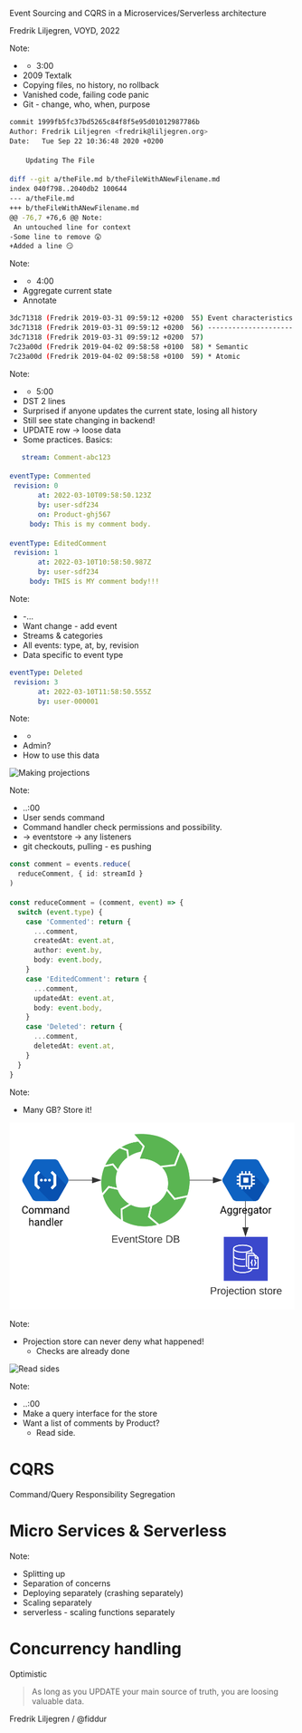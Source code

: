 Event Sourcing and CQRS in a Microservices/Serverless architecture

Fredrik Liljegren, VOYD, 2022

Note:
* - 3:00
* 2009 Textalk
* Copying files, no history, no rollback
* Vanished code, failing code panic
* Git - change, who, when, purpose



```bash
commit 1999fb5fc37bd5265c84f8f5e95d01012987786b
Author: Fredrik Liljegren <fredrik@liljegren.org>
Date:   Tue Sep 22 10:36:48 2020 +0200

    Updating The File

diff --git a/theFile.md b/theFileWithANewFilename.md
index 040f798..2040db2 100644
--- a/theFile.md
+++ b/theFileWithANewFilename.md
@@ -76,7 +76,6 @@ Note:
 An untouched line for context
-Some line to remove 😲
+Added a line 😏
```

Note:
* - 4:00
* Aggregate current state
* Annotate



```bash
3dc71318 (Fredrik 2019-03-31 09:59:12 +0200  55) Event characteristics
3dc71318 (Fredrik 2019-03-31 09:59:12 +0200  56) ---------------------
3dc71318 (Fredrik 2019-03-31 09:59:12 +0200  57) 
7c23a00d (Fredrik 2019-04-02 09:58:58 +0100  58) * Semantic
7c23a00d (Fredrik 2019-04-02 09:58:58 +0100  59) * Atomic
```

Note:
* - 5:00
* DST 2 lines
* Surprised if anyone updates the current state, losing all history
* Still see state changing in backend!
* UPDATE row -> loose data
* Some practices.  Basics:



```yaml
   stream: Comment-abc123

eventType: Commented
 revision: 0
       at: 2022-03-10T09:58:50.123Z
       by: user-sdf234
       on: Product-ghj567
     body: This is my comment body.

eventType: EditedComment
 revision: 1
       at: 2022-03-10T10:58:50.987Z
       by: user-sdf234
     body: THIS is MY comment body!!!
```

Note:
* -...
* Want change - add event
* Streams & categories
* All events: type, at, by, revision
* Data specific to event type



```yaml
eventType: Deleted
 revision: 3
       at: 2022-03-10T11:58:50.555Z
       by: user-000001
```

Note:
* -
* Admin?
* How to use this data



![Making projections](./esCqrsµS/aggregating.svg)

Note:
* ..:00
* User sends command
* Command handler check permissions and possibility.
* -> eventstore -> any listeners
* git checkouts, pulling - es pushing



```typescript
const comment = events.reduce(
  reduceComment, { id: streamId }
)

const reduceComment = (comment, event) => {
  switch (event.type) {
    case 'Commented': return {
      ...comment,
      createdAt: event.at,
      author: event.by,
      body: event.body,
    }
    case 'EditedComment': return {
      ...comment,
      updatedAt: event.at,
      body: event.body,
    }
    case 'Deleted': return {
      ...comment,
      deletedAt: event.at,
    }
  }
}
```

Note:
* Many GB?  Store it!



![Storing projections](./esCqrsµS/projection-store.svg)

Note:
* Projection store can never deny what happened!
  * Checks are already done



![Read sides](./esCqrsµS/readsides.svg)

Note:
* ..:00
* Make a query interface for the store
* Want a list of comments by Product?
  * Read side.



CQRS
====

Command/Query Responsibility Segregation



Micro Services & Serverless
===========================

Note:
* Splitting up
* Separation of concerns
* Deploying separately (crashing separately)
* Scaling separately
* serverless - scaling functions separately



Concurrency handling
====================

Optimistic



> As long as you UPDATE your main source of truth, you are loosing valuable data.

Fredrik Liljegren / @fiddur
